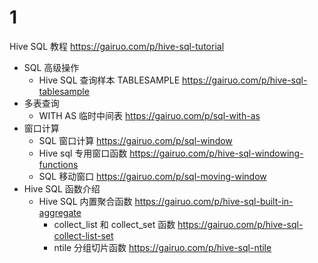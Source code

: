 
# 1

Hive SQL 教程 https://gairuo.com/p/hive-sql-tutorial
- SQL 高级操作
  * Hive SQL 查询样本 TABLESAMPLE https://gairuo.com/p/hive-sql-tablesample
- 多表查询
  * WITH AS 临时中间表 https://gairuo.com/p/sql-with-as
- 窗口计算
  * SQL 窗口计算 https://gairuo.com/p/sql-window
  * Hive sql 专用窗口函数 https://gairuo.com/p/hive-sql-windowing-functions
  * SQL 移动窗口 https://gairuo.com/p/sql-moving-window
- Hive SQL 函数介绍
  * Hive SQL 内置聚合函数 https://gairuo.com/p/hive-sql-built-in-aggregate
    + collect_list 和 collect_set 函数 https://gairuo.com/p/hive-sql-collect-list-set
    + ntile 分组切片函数 https://gairuo.com/p/hive-sql-ntile 
